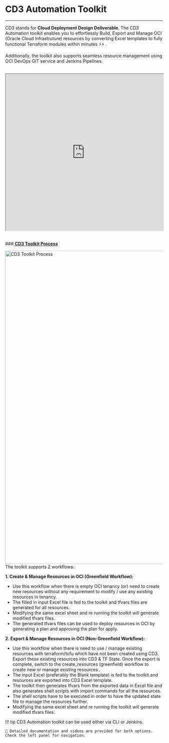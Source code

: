 # **CD3 Automation Toolkit**  
---


CD3 stands for **Cloud Deployment Design Deliverable**. The CD3 Automation toolkit enables you to effortlessly Build, Export and Manage OCI (Oracle Cloud Infrastruture) resources by converting Excel templates to fully functional Terraform modules within minutes ⚡️⚡️ .

Additionally, the toolkit also supports seamless resource management using OCI DevOps GIT service and Jenkins Pipelines.


<br>

<iframe width="100%" height="500" src="https://www.youtube.com/embed/watch?v=TSNu0pUHYsE&list=PLPIzp-E1msrbJ3WawXVhzimQnLw5iafcp&index=1">
</iframe>

<br>
<br>


###<u> **CD3 Toolkit Process</u>**


<img width="2000" height="1000" alt="CD3 Toolkit Process" src="../images/CD3-Process.png">


<br>
The toolkit supports 2 workflows:<br>

**1. Create & Manage Resources in OCI (Greenfield Workflow):**

- Use this workflow when there is empty OCI tenancy (or) need to create new resources without any requirement to modify / use any existing resources in tenancy.
- The filled in input Excel file is fed to the toolkit and tfvars files are generated for all resources.
- Modifying the same excel sheet and re running the toolkit will generate modified tfvars files.<br>
- The generated tfvars files can be used to deploy resources in OCI by generating a plan and approving the plan for apply. <br>

**2. Export & Manage Resources in OCI (Non-Greenfield Workflow):**

- Use this workflow when there is need to use / manage existing resources with terraform/tofu which have not been created using CD3. Export these existing resources into CD3 & TF State. Once the export is complete, switch to the create_resources (greenfield) workflow to create new or manage existing resources .
- The input Excel (preferably the Blank template) is fed to the toolkit and resources are exported into CD3 Excel template. <br>
- The toolkit then generates tfvars from the exported data in Excel file and also generates shell scripts with import commands for all the resources.<br>
- The shell scripts have to be executed in order to have the updated state file to manage the resources further.<br>
- Modifying the same excel sheet and re running the toolkit will generate modified tfvars files.<br>


!!! tip
	CD3 Automation toolkit can be used either via CLI or Jenkins.
  
	📖 Detailed documentation and videos are provided for both options. Check the left panel for navigation.


<br>



